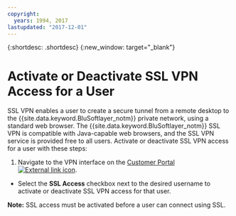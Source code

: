 ```yaml
---
copyright:
  years: 1994, 2017
lastupdated: "2017-12-01"
---
```


{:shortdesc: .shortdesc}
{:new_window: target="_blank"}

# Activate or Deactivate SSL VPN Access for a User

SSL VPN enables a user to create a secure tunnel from a remote desktop to the {{site.data.keyword.BluSoftlayer_notm}} private network, using a standard web browser. The {{site.data.keyword.BluSoftlayer_notm}} SSL VPN is compatible with Java-capable web browsers, and the SSL VPN service is provided free to all users. Activate or deactivate SSL VPN access for a user with these steps:

1. Navigate to the VPN interface on the [Customer Portal ![External link icon](../../icons/launch-glyph.svg "External link icon")](https://control.softlayer.com/).
* Select the **SSL Access** checkbox next to the desired username to activate or deactivate SSL VPN access for that user.

**Note:** SSL access must be activated before a user can connect using SSL.
